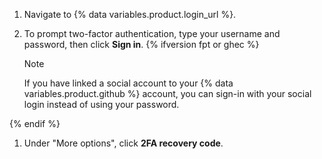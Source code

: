 1. Navigate to {% data variables.product.login_url %}.
1. To prompt two-factor authentication, type your username and password, then click **Sign in**.
{% ifversion fpt or ghec %}

   > [!NOTE]
   > If you have linked a social account to your {% data variables.product.github %} account, you can sign-in with your social login instead of using your password.

{% endif %}
1. Under "More options", click **2FA recovery code**.
